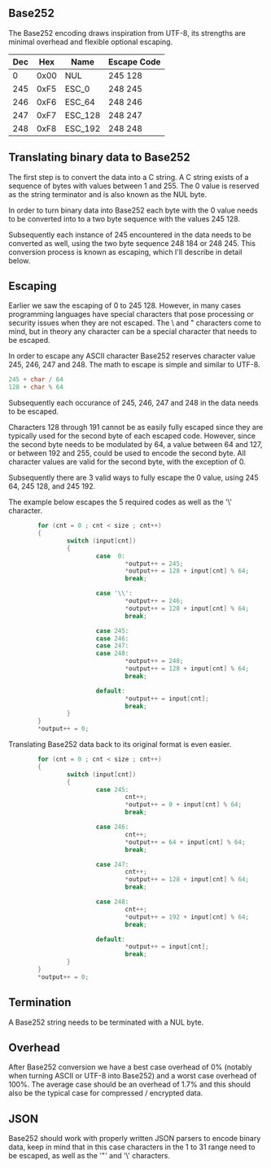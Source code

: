 Base252
-------

The Base252 encoding draws inspiration from UTF-8, its strengths are minimal overhead and flexible optional escaping.

| Dec |  Hex | Name    | Escape Code |
|----- | ---- | ------  | ------ |
|  0   | 0x00 | NUL     | 245 128 |
| 245  | 0xF5 | ESC_0   | 248 245 |
| 246  | 0xF6 | ESC_64  | 248 246 |
| 247  | 0xF7 | ESC_128 | 248 247 |
| 248  | 0xF8 | ESC_192 | 248 248 |

Translating binary data to Base252
----------------------------------

The first step is to convert the data into a C string. A C string exists of a sequence
of bytes with values between 1 and 255. The 0 value is reserved as the string terminator
and is also known as the NUL byte.

In order to turn binary data into Base252 each byte with the 0 value needs to be
converted into to a two byte sequence with the values 245 128.

Subsequently each instance of 245 encountered in the data needs to be converted
as well, using the two byte sequence 248 184 or 248 245. This conversion process
is known as escaping, which I'll describe in detail below.

Escaping
--------

Earlier we saw the escaping of 0 to 245 128. However, in many cases
programming languages have special characters that pose processing or security
issues when they are not escaped. The \\ and " characters come to mind, but in
theory any character can be a special character that needs to be escaped.

In order to escape any ASCII character Base252 reserves character value 245, 246,
247 and 248. The math to escape is simple and similar to UTF-8.
```c
245 + char / 64
128 + char % 64
```
Subsequently each occurance of 245, 246, 247 and 248 in the data needs to
be escaped.

Characters 128 through 191 cannot be as easily fully escaped since they are
typically used for the second byte of each escaped code. However,
since the second byte needs to be modulated by 64, a value between 64 and 127,
or between 192 and 255, could be used to encode the second byte. All character
values are valid for the second byte, with the exception of 0.

Subsequently there are 3 valid ways to fully escape the 0 value, using 245 64,
245 128, and 245 192.

The example below escapes the 5 required codes as well as the '\\' character.
```c
        for (cnt = 0 ; cnt < size ; cnt++)
        {
                switch (input[cnt])
                {
                        case  0:
                                *output++ = 245;
                                *output++ = 128 + input[cnt] % 64;
                                break;

                        case '\\':
                                *output++ = 246;
                                *output++ = 128 + input[cnt] % 64;
                                break;

                        case 245:
                        case 246:
                        case 247:
                        case 248:
                                *output++ = 248;
                                *output++ = 128 + input[cnt] % 64;
                                break;

                        default:
                                *output++ = input[cnt];
                                break;
                }
        }
        *output++ = 0;
```

Translating Base252 data back to its original format is even easier.
```c
        for (cnt = 0 ; cnt < size ; cnt++)
        {
                switch (input[cnt])
                {
                        case 245:
                                cnt++;
                                *output++ = 0 + input[cnt] % 64;
                                break;

                        case 246:
                                cnt++;
                                *output++ = 64 + input[cnt] % 64;
                                break;

                        case 247:
                                cnt++;
                                *output++ = 128 + input[cnt] % 64;
                                break;

                        case 248:
                                cnt++;
                                *output++ = 192 + input[cnt] % 64;
                                break;

                        default:
                                *output++ = input[cnt];
                                break;
                }
        }
        *output++ = 0;
```

Termination
-----------
A Base252 string needs to be terminated with a NUL byte.

Overhead
--------
After Base252 conversion we have a best case overhead of 0% (notably when turning
ASCII or UTF-8 into Base252) and a worst case overhead of 100%. The average
case should be an overhead of 1.7% and this should also be the typical case
for compressed / encrypted data.

JSON
----
Base252 should work with properly written JSON parsers to encode binary data, keep in mind that in this case characters in the 1 to 31 range need to be escaped, as well as the '"' and '\\' characters.

